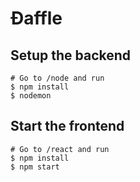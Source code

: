 # Ðaffle

## Setup the backend

```
# Go to /node and run
$ npm install
$ nodemon
```

## Start the frontend

```
# Go to /react and run
$ npm install
$ npm start
```